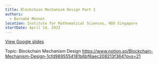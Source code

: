 ```yaml
---
title: Blockchain Mechanism Design Part I
authors:
  - Barnabé Monnot
location: Institute for Mathematical Sciences, NUS Singapore
startDate: April 14, 2023
---
```


[View Google slides](https://docs.google.com/presentation/d/1fGc9hhURMeuimuhLSAgjagU6318fa4Gd2Ur4SdG1fkM/edit?usp=sharing)

Topic: Blockchain Mechanism Design <https://www.notion.so/Blockchain-Mechanism-Design-1cfd9895554181b6bf6aec208213f364?pvs=21>
